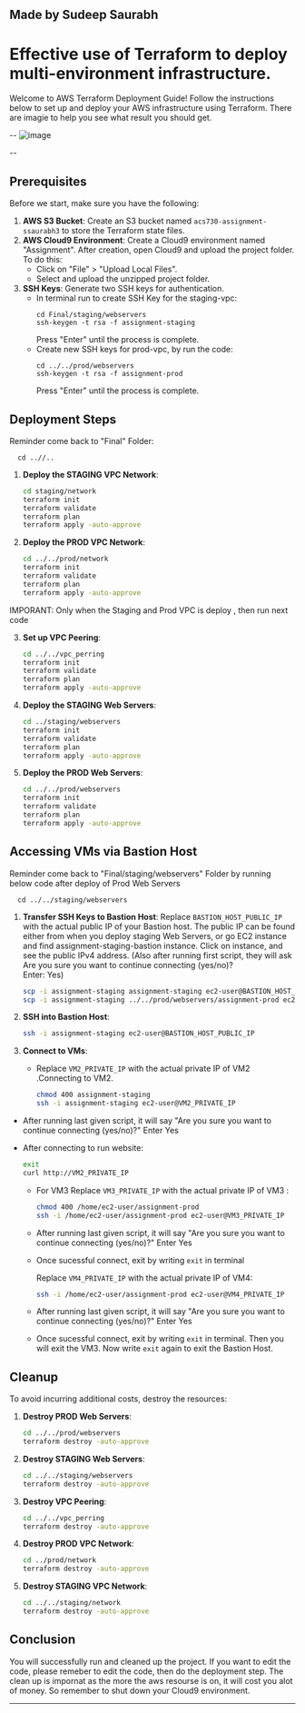 Made by Sudeep Saurabh
---

# Effective use of Terraform to deploy multi-environment infrastructure.

Welcome to AWS Terraform Deployment Guide! Follow the instructions below to set up and deploy your AWS infrastructure using Terraform. There are imagie to help you see what result you should get. 

--
![image](https://github.com/SuTiger6/Effective-use-of-Terraform-to-deploy-multi-environment-infrastructure./assets/63743435/6aef6e24-172e-4de5-a2d5-03e19877e622)

--

## Prerequisites

Before we start, make sure you have the following:

1. **AWS S3 Bucket**: Create an S3 bucket named `acs730-assignment-ssaurabh3` to store the Terraform state files.
2. **AWS Cloud9 Environment**: Create a Cloud9 environment named "Assignment". After creation, open Cloud9 and upload the project folder. To do this:
   - Click on "File" > "Upload Local Files".
   - Select and upload the unzipped project folder.
3. **SSH Keys**: Generate two SSH keys for authentication.
   - In terminal run to create SSH Key for the staging-vpc:
     ```
     cd Final/staging/webservers
     ssh-keygen -t rsa -f assignment-staging
     ```
     Press "Enter" until the process is complete.
   - Create new SSH keys for prod-vpc, by run the code:
     ```
     cd ../../prod/webservers
     ssh-keygen -t rsa -f assignment-prod
     ```
     Press "Enter" until the process is complete.

## Deployment Steps  
Reminder come back to "Final" Folder: 
   ```
     cd ..//..
   ```

1. **Deploy the STAGING VPC Network**:
   ```sh
   cd staging/network
   terraform init
   terraform validate
   terraform plan 
   terraform apply -auto-approve
   ```

2. **Deploy the PROD VPC Network**:
   ```sh
   cd ../../prod/network
   terraform init
   terraform validate
   terraform plan
   terraform apply -auto-approve
   ```
IMPORANT: Only when the Staging and Prod VPC is deploy , then run next code


3. **Set up VPC Peering**:
   ```sh
   cd ../../vpc_perring
   terraform init
   terraform validate
   terraform plan
   terraform apply -auto-approve
   ```

4. **Deploy the STAGING Web Servers**:
   ```sh
   cd ../staging/webservers
   terraform init
   terraform validate
   terraform plan
   terraform apply -auto-approve
   ```

5. **Deploy the PROD Web Servers**:
   ```sh
   cd ../../prod/webservers
   terraform init
   terraform validate
   terraform plan
   terraform apply -auto-approve
   ```

## Accessing VMs via Bastion Host
Reminder come back to "Final/staging/webservers" Folder by running below code after deploy of Prod Web Servers

   ```
     cd ../../staging/webservers
   ```

1. **Transfer SSH Keys to Bastion Host**:
   Replace `BASTION_HOST_PUBLIC_IP` with the actual public IP of your Bastion host. The public IP can be found either from when you deploy staging Web Servers, or go EC2 instance and find assignment-staging-bastion instance. Click on instance, and see the public IPv4 address. 
(Also after running first script, they will ask Are you sure you want to continue connecting (yes/no)?  
Enter: Yes)

   ```sh
   scp -i assignment-staging assignment-staging ec2-user@BASTION_HOST_PUBLIC_IP:/home/ec2-user/
   scp -i assignment-staging ../../prod/webservers/assignment-prod ec2-user@BASTION_HOST_PUBLIC_IP:/home/ec2-user/
   ```

2. **SSH into Bastion Host**:
   ```sh
   ssh -i assignment-staging ec2-user@BASTION_HOST_PUBLIC_IP
   ```

3. **Connect to VMs**:
   - Replace `VM2_PRIVATE_IP` with the actual private IP of VM2 .Connecting to VM2. 


     ```sh
     chmod 400 assignment-staging
     ssh -i assignment-staging ec2-user@VM2_PRIVATE_IP
     ```
- After running last given script, it will say "Are you sure you want to continue connecting (yes/no)?" Enter Yes


 - After connecting to run website:
     ```sh 
     exit
     curl http://VM2_PRIVATE_IP
      ```
   - For VM3
   Replace `VM3_PRIVATE_IP` with the actual private IP of VM3 :
     ```sh
     chmod 400 /home/ec2-user/assignment-prod
     ssh -i /home/ec2-user/assignment-prod ec2-user@VM3_PRIVATE_IP
     ```
   - After running last given script, it will say "Are you sure you want to continue connecting (yes/no)?" Enter Yes
   - Once sucessful connect, exit by writing `exit` in terminal 

      Replace `VM4_PRIVATE_IP` with the actual private IP of VM4:
     ```sh
     ssh -i /home/ec2-user/assignment-prod ec2-user@VM4_PRIVATE_IP
     ```
   - After running last given script, it will say "Are you sure you want to continue connecting (yes/no)?" Enter Yes

   - Once sucessful connect, exit by writing `exit` in terminal. Then you will exit the VM3. Now write   `exit` again to exit the Bastion Host.
## Cleanup

To avoid incurring additional costs, destroy the resources:

1. **Destroy PROD Web Servers**:
   ```sh
   cd ../../prod/webservers
   terraform destroy -auto-approve
   ```

2. **Destroy STAGING Web Servers**:
   ```sh
   cd ../../staging/webservers
   terraform destroy -auto-approve
   ```

3. **Destroy VPC Peering**:
   ```sh
   cd ../../vpc_perring
   terraform destroy -auto-approve
   ```

4. **Destroy PROD VPC Network**:
   ```sh
   cd ../prod/network
   terraform destroy -auto-approve
   ```

5. **Destroy STAGING VPC Network**:
   ```sh
   cd ../../staging/network
   terraform destroy -auto-approve
   ```

## Conclusion
 You will successfully run and cleaned up the project. If you want to edit the code, please remeber to edit the code, then do the deployment step. The clean up is impornat as the more the aws resourse is on, it will cost you alot of money. So remember to shut down your Cloud9 environment. 

---
